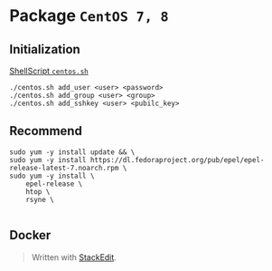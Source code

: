 # Package `CentOS 7, 8`


## Initialization
[ShellScript `centos.sh`](./centos.sh.md)
```shell
./centos.sh add_user <user> <password>
./centos.sh add_group <user> <group>
./centos.sh add_sshkey <user> <pubilc_key>
```

## Recommend
```shell
sudo yum -y install update && \
sudo yum -y install https://dl.fedoraproject.org/pub/epel/epel-release-latest-7.noarch.rpm \
sudo yum -y install \
	epel-release \
	htop \
	rsyne \
	
```

## Docker



> Written with [StackEdit](https://stackedit.io/).
<!--stackedit_data:
eyJoaXN0b3J5IjpbNTc5OTU2NjM4LDEyMTcxNTYxMDQsNjgxNT
k3ODE2XX0=
-->